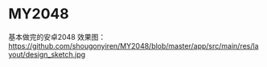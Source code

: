 # MY2048
基本做完的安卓2048
效果图：https://github.com/shougonyiren/MY2048/blob/master/app/src/main/res/layout/design_sketch.jpg
